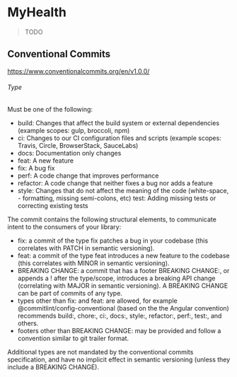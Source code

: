 # MyHealth

> TODO

## Conventional Commits

https://www.conventionalcommits.org/en/v1.0.0/

###### Type

Must be one of the following:

- build: Changes that affect the build system or external dependencies (example scopes: gulp, broccoli, npm)
- ci: Changes to our CI configuration files and scripts (example scopes: Travis, Circle, BrowserStack, SauceLabs)
- docs: Documentation only changes
- feat: A new feature
- fix: A bug fix
- perf: A code change that improves performance
- refactor: A code change that neither fixes a bug nor adds a feature
- style: Changes that do not affect the meaning of the code (white-space, - formatting, missing semi-colons, etc)
  test: Adding missing tests or correcting existing tests

The commit contains the following structural elements, to communicate intent to the consumers of your library:

- fix: a commit of the type fix patches a bug in your codebase (this correlates with PATCH in semantic versioning).
- feat: a commit of the type feat introduces a new feature to the codebase (this correlates with MINOR in semantic versioning).
- BREAKING CHANGE: a commit that has a footer BREAKING CHANGE:, or appends a ! after the type/scope, introduces a breaking API change (correlating with MAJOR in semantic versioning). A BREAKING CHANGE can be part of commits of any type.
- types other than fix: and feat: are allowed, for example @commitlint/config-conventional (based on the the Angular convention) recommends build:, chore:, ci:, docs:, style:, refactor:, perf:, test:, and others.
- footers other than BREAKING CHANGE: <description> may be provided and follow a convention similar to git trailer format.

Additional types are not mandated by the conventional commits specification, and have no implicit effect in semantic versioning (unless they include a BREAKING CHANGE).
